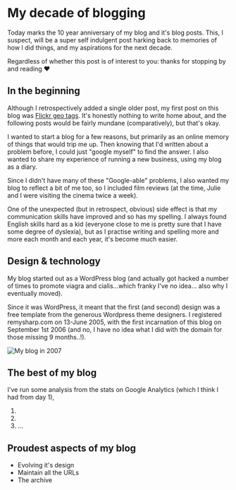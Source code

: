 # My decade of blogging

Today marks the 10 year anniversary of my blog and it's blog posts. This, I suspect, will be a super self indulgent post harking back to memories of how I did things, and my aspirations for the next decade.

Regardless of whether this post is of interest to you: thanks for stopping by and reading ❤

<!--more-->

## In the beginning

Although I retrospectively added a single older post, my first post on this blog was [Flickr geo tags](/2006/09/01/flickr-geo-tags). It's honestly nothing to write home about, and the following posts would be fairly mundane (comparatively), but that's okay.

I wanted to start a blog for a few reasons, but primarily as an online memory of things that would trip me up. Then knowing that I'd written about a problem before, I could just "google myself" to find the answer. I also wanted to share my experience of running a new business, using my blog as a diary.

Since I didn't have many of these "Google-able" problems, I also wanted my blog to reflect a bit of me too, so I included film reviews (at the time, Julie and I were visiting the cinema twice a week).

One of the unexpected (but in retrospect, obvious) side effect is that my communication skills have improved and so has my spelling. I always found English skills hard as a kid (everyone close to me is pretty sure that I have some degree of dyslexia), but as I practise writing and spelling more and more each month and each year, it's become much easier.

## Design & technology

My blog started out as a WordPress blog (and actually got hacked a number of times to promote viagra and cialis…which franky I've no idea… also why I eventually moved).

Since it was WordPress, it meant that the first (and second) design was a free template from the generous Wordpress theme designers. I registered remysharp.com on 13-June 2005, with the first incarnation of this blog on September 1st 2006 (and no, I have no idea what I did with the domain for those missing 9 months..!).

![My blog in 2007](/images/blog-200702-cropped.png)

## The best of my blog

I've run some analysis from the stats on Google Analytics (which I think I had from day 1),

1.
2.
3. ...

## Proudest aspects of my blog

- Evolving it's design
- Maintain all the URLs
- The archive

